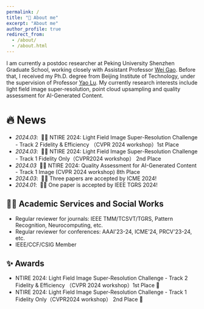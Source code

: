 ```yaml
---
permalink: /
title: "👨‍ About me"
excerpt: "About me"
author_profile: true
redirect_from: 
  - /about/
  - /about.html
---
```


I am currently a postdoc researcher at Peking University Shenzhen Graduate School, working closely with Assistant Professor   [Wei Gao](https://gaowei262.github.io/). Before that, I received my Ph.D. degree from Beijing Institute of Technology, under the supervision of Professor [Yao Lu](https://www.smbu.edu.cn/info/5721/77061.htm). My currently research interests include light field image super-resolution, point cloud upsampling and quality assessment for AI-Generated Content. 


🔥 News
======
- *2024.03*: &nbsp;🎉🎉 NTIRE 2024: Light Field Image Super-Resolution Challenge - Track 2 Fidelity &
Efficiency （CVPR 2024 workshop）1st Place
- *2024.03*: &nbsp;🎉🎉 NTIRE 2024: Light Field Image Super-Resolution Challenge - Track 1 Fidelity Only（CVPR2024 workshop） 2nd Place
- *2024.03*  &nbsp;🎉🎉 NTIRE 2024: Quality Assessment for AI-Generated Content - Track 1 Image
(CVPR 2024 workshop) 8th Place
- *2024.03*: &nbsp;🎉🎉 Three papers are accepted by ICME 2024!
- *2024.01*: &nbsp;🎉🎉 One paper is accepted by IEEE TGRS 2024!

[//]: # (📖 Selected Publications)

[//]: # (======)

[//]: # ()
[//]: # (- **[Paper Title Number 1]&#40;http://academicpages.github.io/files/paper1.pdf&#41;**<br>)

[//]: # (  *Author&#40;s&#41;*<br>)

[//]: # (  **Conference Name**, Year)

🧑‍🔬 Academic Services and Social Works
------
- Regular reviewer for journals: IEEE TMM/TCSVT/TGRS, Pattern Recognition, Neurocomputing, etc. 
- Regular reviewer for conferences: AAAI'23-24, ICME'24, PRCV'23-24, etc.
- IEEE/CCF/CSIG Member

✨ Awards
------
- NTIRE 2024: Light Field Image Super-Resolution Challenge - Track 2 Fidelity &
Efficiency （CVPR 2024 workshop）1st Place 🥇
- NTIRE 2024: Light Field Image Super-Resolution Challenge - Track 1 Fidelity Only（CVPR2024 workshop） 2nd Place 🥈



[//]: # (👨‍🏫 Teaching Experience)

[//]: # (------)

[//]: # (- **Teaching Assistant**<br>)

[//]: # (  *Course Name*, Year<br>)

[//]: # (  *University Name*)

